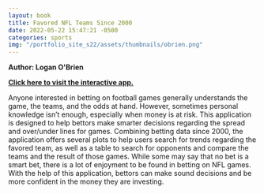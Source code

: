 ```yaml
---
layout: book
title: Favored NFL Teams Since 2000
date: 2022-05-22 15:47:21 -0500
categories: sports
img: "/portfolio_site_s22/assets/thumbnails/obrien.png"
---
```


<b>Author: Logan O'Brien</b>

<b><a href="https://data-viz.it.wisc.edu/content/d9e6f2fb-14bc-4e3a-9852-cae193e0aef9">Click here to visit the interactive app.</a></b>

Anyone interested in betting on football games generally
understands the game, the teams, and the odds at hand. However, sometimes
personal knowledge isn’t enough, especially when money is at risk. This
application is designed to help bettors make smarter decisions regarding the
spread and over/under lines for games. Combining betting data since 2000, the
application offers several plots to help users search for trends regarding the
favored team, as well as a table to search for opponents and compare the teams
and the result of those games. While some may say that no bet is a smart bet,
there is a lot of enjoyment to be found in betting on NFL games. With the help
of this application, bettors can make sound decisions and be more confident in
the money they are investing.

[jekyll-docs]: https://jekyllrb.com/docs/home
[jekyll-gh]:   https://github.com/jekyll/jekyll
[jekyll-talk]: https://talk.jekyllrb.com/
